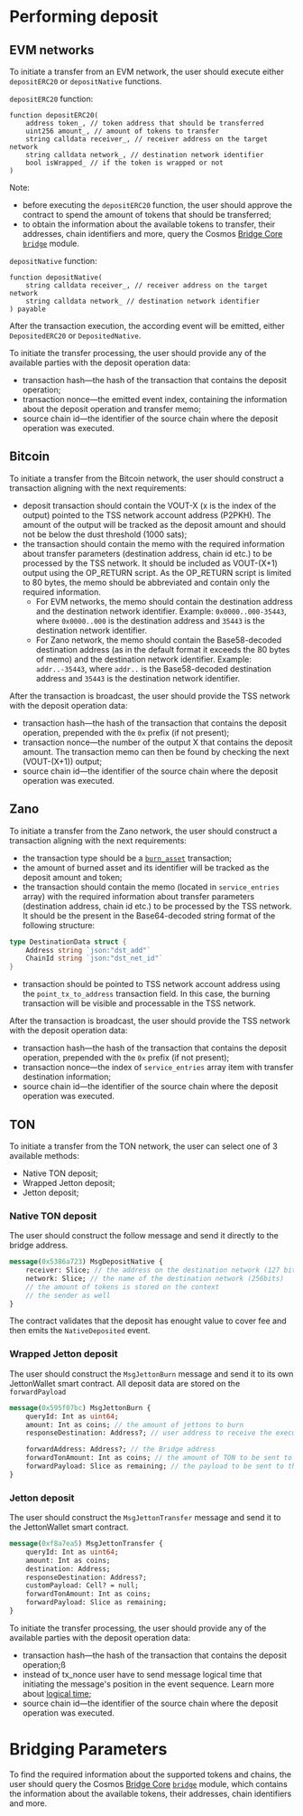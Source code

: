 # Performing deposit

## EVM networks
To initiate a transfer from an EVM network, the user should execute either `depositERC20` or `depositNative` functions.

`depositERC20` function:
```solidity
function depositERC20(
    address token_, // token address that should be transferred
    uint256 amount_, // amount of tokens to transfer
    string calldata receiver_, // receiver address on the target network
    string calldata network_, // destination network identifier
    bool isWrapped_ // if the token is wrapped or not
)
```

Note:
- before executing the `depositERC20` function, the user should approve the contract to spend the amount of tokens that should be transferred;
- to obtain the information about the available tokens to transfer, their addresses, chain identifiers and more, query the Cosmos [Bridge Core](https://github.com/hyle-team/bridgeless-core) [`bridge`](https://github.com/hyle-team/bridgeless-core/tree/main/x/bridge) module.

`depositNative` function:
```solidity
function depositNative(
    string calldata receiver_, // receiver address on the target network
    string calldata network_ // destination network identifier
) payable
```

After the transaction execution, the according event will be emitted, either `DepositedERC20` or `DepositedNative`.

To initiate the transfer processing, the user should provide any of the available parties with the deposit operation data:
- transaction hash—the hash of the transaction that contains the deposit operation;
- transaction nonce—the emitted event index, containing the information about the deposit operation and transfer memo;
- source chain id—the identifier of the source chain where the deposit operation was executed.

## Bitcoin

To initiate a transfer from the Bitcoin network, the user should construct a transaction aligning with the next requirements:
- deposit transaction should contain the VOUT-X (x is the index of the output) pointed to the TSS network account address (P2PKH).
The amount of the output will be tracked as the deposit amount and should not be below the dust threshold (1000 sats);
- the transaction should contain the memo with the required information about transfer parameters (destination address, chain id etc.) to be processed by the TSS network.
It should be included as VOUT-(X+1) output using the OP_RETURN script.
As the OP_RETURN script is limited to 80 bytes, the memo should be abbreviated and contain only the required information.
  - For EVM networks, the memo should contain the destination address and the destination network identifier. Example: `0x0000..000-35443`, where `0x0000..000` is the destination address and `35443` is the destination network identifier.
  - For Zano network, the memo should contain the Base58-decoded destination address (as in the default format it exceeds the 80 bytes of memo) and the destination network identifier. Example: `addr..-35443`, where `addr..` is the Base58-decoded destination address and `35443` is the destination network identifier.

After the transaction is broadcast, the user should provide the TSS network with the deposit operation data:
- transaction hash—the hash of the transaction that contains the deposit operation, prepended with the `0x` prefix (if not present);
- transaction nonce—the number of the output X that contains the deposit amount. The transaction memo can then be found by checking the next (VOUT-(X+1)) output;
- source chain id—the identifier of the source chain where the deposit operation was executed.

## Zano

To initiate a transfer from the Zano network, the user should construct a transaction aligning with the next requirements:
- the transaction type should be a [`burn_asset`](https://docs.zano.org/docs/build/rpc-api/wallet-rpc-api/burn_asset) transaction;
- the amount of burned asset and its identifier will be tracked as the deposit amount and token;
- the transaction should contain the memo (located in `service_entries` array) with the required information about transfer parameters (destination address, chain id etc.) to be processed by the TSS network.
It should be the present in the Base64-decoded string format of the following structure:

``` go
type DestinationData struct {
	Address string `json:"dst_add"`
	ChainId string `json:"dst_net_id"`
}
```
- transaction should be pointed to TSS network account address using the `point_tx_to_address` transaction field.
In this case, the burning transaction will be visible and processable in the TSS network.

After the transaction is broadcast, the user should provide the TSS network with the deposit operation data:
- transaction hash—the hash of the transaction that contains the deposit operation, prepended with the `0x` prefix (if not present);
- transaction nonce—the index of `service_entries` array item with transfer destination information;
- source chain id—the identifier of the source chain where the deposit operation was executed.

## TON
To initiate a transfer from the TON network, the user can select one of 3 available methods:
- Native TON deposit;
- Wrapped Jetton deposit;
- Jetton deposit;

### Native TON deposit
The user should construct the follow message and send it directly to the bridge address.
```protobuf
message(0x5386a723) MsgDepositNative { 
    receiver: Slice; // the address on the destination network (127 bits)
    network: Slice; // the name of the destination network (256bits)
    // the amount of tokens is stored on the context 
    // the sender as well
}
```
The contract validates that the deposit has enought value to cover fee and then emits the `NativeDeposited` event.


### Wrapped Jetton deposit
The user should construct the `MsgJettonBurn` message and send it to its own JettonWallet smart contract. All deposit data are stored on the `forwardPayload`
```protobuf
message(0x595f07bc) MsgJettonBurn {
    queryId: Int as uint64;
    amount: Int as coins; // the amount of jettons to burn
    responseDestination: Address?; // user address to receive the execut message

    forwardAddress: Address?; // the Bridge address 
    forwardTonAmount: Int as coins; // the amount of TON to be sent to the Bridge address(to cover fee)
    forwardPayload: Slice as remaining; // the payload to be sent to the Bridge address
}
```

### Jetton deposit
The user should construct the `MsgJettonTransfer` message and send it to the JettonWallet smart contract.  
```protobuf
message(0xf8a7ea5) MsgJettonTransfer {
    queryId: Int as uint64;
    amount: Int as coins;
    destination: Address;
    responseDestination: Address?;
    customPayload: Cell? = null;
    forwardTonAmount: Int as coins;
    forwardPayload: Slice as remaining;
}
```

To initiate the transfer processing, the user should provide any of the available parties with the deposit operation data:
- transaction hash—the hash of the transaction that contains the deposit operation;ß
- instead of tx_nonce user have to send message logical time that initiating the message's position in the event sequence. Learn more about [logical time](https://docs.ton.org/v3/documentation/smart-contracts/message-management/messages-and-transactions/#what-is-a-logical-time);
- source chain id—the identifier of the source chain where the deposit operation was executed.


# Bridging Parameters
To find the required information about the supported tokens and chains, the user should query the Cosmos [Bridge Core](https://github.com/hyle-team/bridgeless-core) [`bridge`](https://github.com/hyle-team/bridgeless-core/tree/main/x/bridge) module, which contains the information about the available tokens, their addresses, chain identifiers and more.